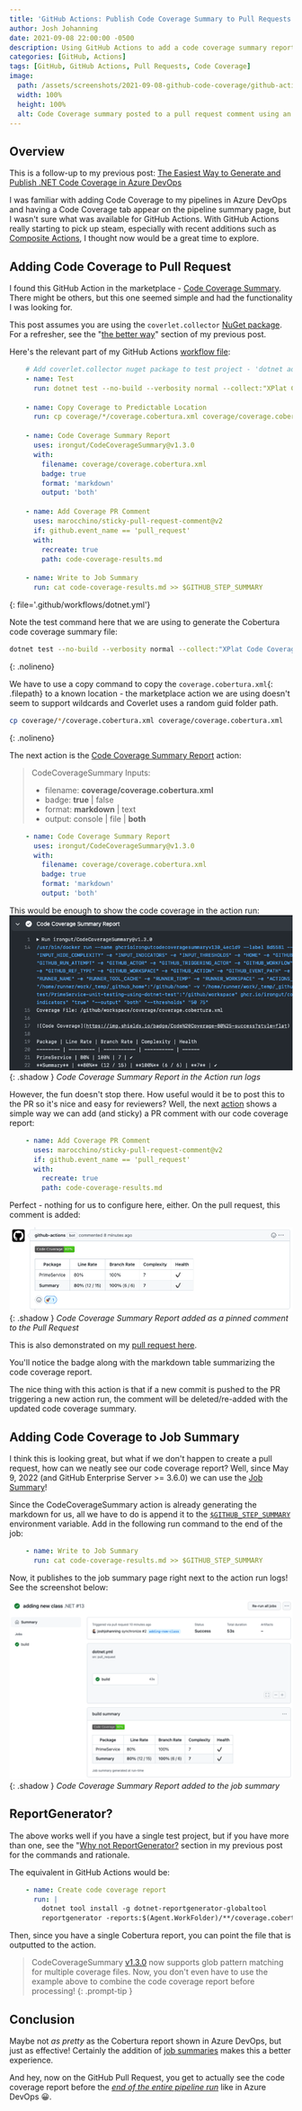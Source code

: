 ```yaml
---
title: 'GitHub Actions: Publish Code Coverage Summary to Pull Requests'
author: Josh Johanning
date: 2021-09-08 22:00:00 -0500
description: Using GitHub Actions to add a code coverage summary report comment to a pull request
categories: [GitHub, Actions]
tags: [GitHub, GitHub Actions, Pull Requests, Code Coverage]
image:
  path: /assets/screenshots/2021-09-08-github-code-coverage/github-action-pr.png
  width: 100%
  height: 100%
  alt: Code Coverage summary posted to a pull request comment using an Action from the GitHub Actions Marketplace
---
```


## Overview

This is a follow-up to my previous post: [The Easiest Way to Generate and Publish .NET Code Coverage in Azure DevOps](/posts/azure-devops-code-coverage/)

I was familiar with adding Code Coverage to my pipelines in Azure DevOps and having a Code Coverage tab appear on the pipeline summary page, but I wasn't sure what was available for GitHub Actions. With GitHub Actions really starting to pick up steam, especially with recent additions such as [Composite Actions](https://www.colinsalmcorner.com/github-composite-actions/), I thought now would be a great time to explore.

## Adding Code Coverage to Pull Request

I found this GitHub Action in the marketplace - [Code Coverage Summary](https://github.com/marketplace/actions/code-coverage-summary). There might be others, but this one seemed simple and had the functionality I was looking for.

This post assumes you are using the `coverlet.collector` [NuGet package](https://www.nuget.org/packages/coverlet.collector/). For a refresher, see the "[the better way](https://josh-ops.com/posts/azure-devops-code-coverage/#the-better-way)" section of my previous post.

Here's the relevant part of my GitHub Actions [workflow file](https://github.com/joshjohanning/PrimeService-unit-testing-using-dotnet-test/blob/main/.github/workflows/dotnet.yml):

```yml
    # Add coverlet.collector nuget package to test project - 'dotnet add <TestProject.cspoj> package coverlet
    - name: Test
      run: dotnet test --no-build --verbosity normal --collect:"XPlat Code Coverage" --logger trx --results-directory coverage
      
    - name: Copy Coverage to Predictable Location
      run: cp coverage/*/coverage.cobertura.xml coverage/coverage.cobertura.xml

    - name: Code Coverage Summary Report
      uses: irongut/CodeCoverageSummary@v1.3.0
      with:
        filename: coverage/coverage.cobertura.xml
        badge: true
        format: 'markdown'
        output: 'both'

    - name: Add Coverage PR Comment
      uses: marocchino/sticky-pull-request-comment@v2
      if: github.event_name == 'pull_request'
      with:
        recreate: true
        path: code-coverage-results.md

    - name: Write to Job Summary
      run: cat code-coverage-results.md >> $GITHUB_STEP_SUMMARY
```
{: file='.github/workflows/dotnet.yml'}

Note the test command here that we are using to generate the Cobertura code coverage summary file:

```bash
dotnet test --no-build --verbosity normal --collect:"XPlat Code Coverage" --logger trx
```
{: .nolineno}

We have to use a copy command to copy the `coverage.cobertura.xml`{: .filepath} to a known location - the marketplace action we are using doesn't seem to support wildcards and Coverlet uses a random guid folder path.

```bash
cp coverage/*/coverage.cobertura.xml coverage/coverage.cobertura.xml
```
{: .nolineno}

The next action is the [Code Coverage Summary Report](https://github.com/irongut/CodeCoverageSummary) action: 

> CodeCoverageSummary Inputs:
> * filename: **coverage/coverage.cobertura.xml**
> * badge: **true** &#124; false
> * format: **markdown** &#124; text
> * output: console &#124; file &#124; **both**

```yml
    - name: Code Coverage Summary Report
      uses: irongut/CodeCoverageSummary@v1.3.0
      with:
        filename: coverage/coverage.cobertura.xml
        badge: true
        format: 'markdown'
        output: 'both'
```

This would be enough to show the code coverage in the action run: 
![github action code coverage report](/assets/screenshots/2021-09-08-github-code-coverage/github-action-code-coverage.png){: .shadow }
_Code Coverage Summary Report in the Action run logs_

However, the fun doesn't stop there. How useful would it be to post this to the PR so it's nice and easy for reviewers? Well, the next [action](https://github.com/marketplace/actions/sticky-pull-request-comment) shows a simple way we can add (and sticky) a PR comment with our code coverage report:

```yml
    - name: Add Coverage PR Comment
      uses: marocchino/sticky-pull-request-comment@v2
      if: github.event_name == 'pull_request'
      with:
        recreate: true
        path: code-coverage-results.md
```

Perfect - nothing for us to configure here, either. On the pull request, this comment is added: 

![github action pull request](/assets/screenshots/2021-09-08-github-code-coverage/github-action-pr.png){: .shadow }
_Code Coverage Summary Report added as a pinned comment to the Pull Request_

This is also demonstrated on my [pull request here](https://github.com/joshjohanning/PrimeService-unit-testing-using-dotnet-test/pull/2). 

You'll notice the badge along with the markdown table summarizing the code coverage report.

The nice thing with this action is that if a new commit is pushed to the PR triggering a new action run, the comment will be deleted/re-added with the updated code coverage summary.

## Adding Code Coverage to Job Summary

I think this is looking great, but what if we don't happen to create a pull request, how can we neatly see our code coverage report? Well, since May 9, 2022 (and GitHub Enterprise Server >= 3.6.0) we can use the [Job Summary](https://github.blog/changelog/2022-05-09-github-actions-enhance-your-actions-with-job-summaries/)! 

Since the CodeCoverageSummary action is already generating the markdown for us, all we have to do is append it to the [`$GITHUB_STEP_SUMMARY`](https://docs.github.com/en/actions/using-workflows/workflow-commands-for-github-actions#adding-a-job-summary) environment variable. Add in the following run command to the end of the job:

```yml
    - name: Write to Job Summary
      run: cat code-coverage-results.md >> $GITHUB_STEP_SUMMARY
```

Now, it publishes to the job summary page right next to the action run logs! See the screenshot below:

![Job Summary in GitHub Actions](/assets/screenshots/2021-09-08-github-code-coverage/github-action-code-coverage-job-summary.png){: .shadow }
_Code Coverage Summary Report added to the job summary_

## ReportGenerator?

The above works well if you have a single test project, but if you have more than one, see the "[Why not ReportGenerator?](https://josh-ops.com/posts/azure-devops-code-coverage/#why-not-reportgenerator) section in my previous post for the commands and rationale.

The equivalent in GitHub Actions would be:

```yml
    - name: Create code coverage report
      run: |
        dotnet tool install -g dotnet-reportgenerator-globaltool
        reportgenerator -reports:$(Agent.WorkFolder)/**/coverage.cobertura.xml -targetdir:$(Build.SourcesDirectory)/CodeCoverage -reporttypes:'Cobertura'
```

Then, since you have a single Cobertura report, you can point the file that is outputted to the action.

> CodeCoverageSummary [v1.3.0](https://github.com/irongut/CodeCoverageSummary/releases/tag/v1.3.0) now supports glob pattern matching for multiple coverage files. Now, you don't even have to use the example above to combine the code coverage report before processing!
{: .prompt-tip }

## Conclusion

Maybe not _as pretty_ as the Cobertura report shown in Azure DevOps, but just as effective! Certainly the addition of [job summaries](https://github.blog/changelog/2022-05-09-github-actions-enhance-your-actions-with-job-summaries/) makes this a better experience.

And hey, now on the GitHub Pull Request, you get to actually see the code coverage report before the *[end of the entire pipeline run](https://josh-ops.com/posts/azure-devops-code-coverage/#code-coverage-tab-not-showing-up)* like in Azure DevOps 😀. 
